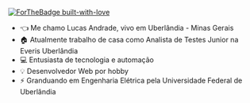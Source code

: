 [![ForTheBadge built-with-love](http://ForTheBadge.com/images/badges/built-with-love.svg)](https://GitHub.com/Naereen/)

-  :point_left: Me chamo Lucas Andrade, vivo em Uberlândia - Minas Gerais
-  :house: Atualmente trabalho de casa como Analista de Testes Junior na Everis Uberlândia
-  :computer: Entusiasta de tecnologia e automação
-  :bulb: Desenvolvedor Web por hobby
-  :zap: Granduando em Engenharia Elétrica pela Universidade Federal de Uberlândia



<!--
**Lucas5990/Lucas5990** is a ✨ _special_ ✨ repository because its `README.md` (this file) appears on your GitHub profile.

Here are some ideas to get you started:

- 🔭 I’m currently working on ...
- 🌱 I’m currently learning ...
- 👯 I’m looking to collaborate on ...
- 🤔 I’m looking for help with ...
- 💬 Ask me about ...
- 📫 How to reach me: ...
- 😄 Pronouns: ...
- ⚡ Fun fact: ...
-->

